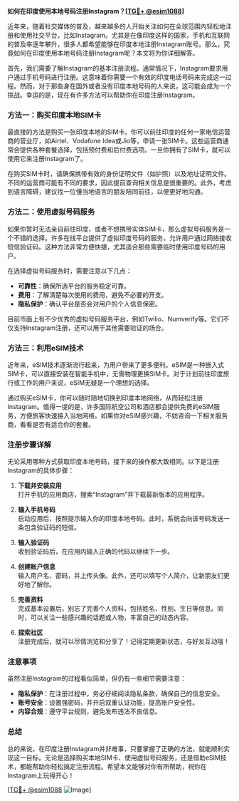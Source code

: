 **如何在印度使用本地号码注册Instagram？[[TG💪+ @esim1088](https://t.me/s/esim1088)]**

近年来，随着社交媒体的普及，越来越多的人开始关注如何在全球范围内轻松地注册和使用社交平台，比如Instagram。尤其是在像印度这样的国家，手机和互联网的普及率逐年攀升，很多人都希望能够在印度本地注册Instagram账号。那么，究竟如何在印度使用本地号码注册Instagram呢？本文将为你详细解答。

首先，我们需要了解Instagram的基本注册流程。通常情况下，Instagram要求用户通过手机号码进行注册。这意味着你需要一个有效的印度电话号码来完成这一过程。然而，对于那些身在国外或者没有印度本地号码的人来说，这可能会成为一个挑战。幸运的是，现在有许多方法可以帮助你在印度注册Instagram。

### 方法一：购买印度本地SIM卡

最直接的方法是购买一张印度本地的SIM卡。你可以前往印度的任何一家电信运营商的营业厅，如Airtel、Vodafone Idea或Jio等，申请一张SIM卡。这些运营商通常会提供各种套餐选择，包括预付费和后付费选项。一旦你拥有了SIM卡，就可以使用它来注册Instagram了。

在购买SIM卡时，请确保携带有效的身份证明文件（如护照）以及地址证明文件。不同的运营商可能有不同的要求，因此提前查询相关信息是很重要的。此外，考虑到语言障碍，建议找一位懂当地语言的朋友陪同前往，以便更好地沟通。

### 方法二：使用虚拟号码服务

如果你暂时无法亲自前往印度，或者不想携带实体SIM卡，那么虚拟号码服务是一个不错的选择。许多在线平台提供了虚拟印度号码的服务，允许用户通过网络接收短信验证码。这种方法非常方便快捷，尤其适合那些需要临时使用印度号码的用户。

在选择虚拟号码服务时，需要注意以下几点：

- **可靠性**：确保所选平台的服务稳定可靠。
- **费用**：了解清楚每次使用的费用，避免不必要的开支。
- **隐私保护**：确认平台是否会对用户的个人信息保密。

目前市面上有不少优秀的虚拟号码服务平台，例如Twilio、Numverify等。它们不仅支持Instagram注册，还可以用于其他需要验证的场合。

### 方法三：利用eSIM技术

近年来，eSIM技术逐渐流行起来，为用户带来了更多便利。eSIM是一种嵌入式SIM卡，可以直接安装在智能手机中，无需物理更换SIM卡。对于计划前往印度旅行或工作的用户来说，eSIM无疑是一个理想的选择。

通过购买eSIM卡，你可以随时随地切换到印度本地网络，从而轻松注册Instagram。值得一提的是，许多国际航空公司和酒店都会提供免费的eSIM服务，方便旅客快速接入当地网络。如果你对eSIM感兴趣，不妨咨询一下相关服务商，看看是否有适合你的套餐。

### 注册步骤详解

无论采用哪种方式获取印度本地号码，接下来的操作都大致相同。以下是注册Instagram的具体步骤：

1. **下载并安装应用**  
   打开手机的应用商店，搜索“Instagram”并下载最新版本的应用程序。

2. **输入手机号码**  
   启动应用后，按照提示输入你的印度本地号码。此时，系统会向该号码发送一条包含验证码的短信。

3. **输入验证码**  
   收到验证码后，在应用内输入正确的代码以继续下一步。

4. **创建账户信息**  
   输入用户名、密码，并上传头像。此外，还可以填写个人简介，让新朋友们更好地了解你。

5. **完善资料**  
   完成基本设置后，别忘了完善个人资料，包括姓名、性别、生日等信息。同时，可以关注一些感兴趣的话题或人物，丰富自己的动态内容。

6. **探索社区**  
   注册完成后，就可以尽情浏览和分享了！记得定期更新状态，与好友互动哦！

### 注意事项

虽然注册Instagram的过程看似简单，但仍有一些细节需要注意：

- **隐私保护**：在注册过程中，务必仔细阅读隐私条款，确保自己的信息安全。
- **账号安全**：设置强密码，并开启双重认证功能，提高账户安全性。
- **内容合规**：遵守平台规则，避免发布违法不良信息。

### 总结

总的来说，在印度注册Instagram并非难事，只要掌握了正确的方法，就能顺利实现这一目标。无论是选择购买本地SIM卡、使用虚拟号码服务，还是借助eSIM技术，都能帮助你轻松搞定注册流程。希望本文能够对你有所帮助，祝你在Instagram上玩得开心！

[[TG💪+ @esim1088](https://t.me/s/esim1088) ![Image](https://i.postimg.cc/4NQfJmqS/Snipaste-2025-05-13-00-14-12.png)]